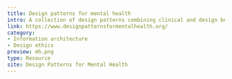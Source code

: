```yaml
---
title: Design patterns for mental health
intro: A collection of design patterns combining clinical and design best practices.
link: https://www.designpatternsformentalhealth.org/
category:
- Information architecture
- Design ethics
preview: mh.png
type: Resource
site: Design Patterns for Mental Health
---
```

